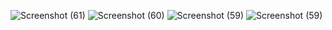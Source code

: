 ![Screenshot (61)](https://github.com/tanavishali/guess-my-number-project-in-javascript/assets/110098816/04378129-fedf-4054-ba8c-7d6df27ff95e)
![Screenshot (60)](https://github.com/tanavishali/guess-my-number-project-in-javascript/assets/110098816/6ae4b08c-4b2b-4f31-aacd-61000945c345)
![Screenshot (59)](https://github.com/tanavishali/guess-my-number-project-in-javascript/assets/110098816/e3f0d4e0-80df-47b0-ab66-a7bca47ae959)
![Screenshot (59)](https://github.com/tanavishali/guess-my-number-project-in-javascript/assets/110098816/1c64b557-1548-48b7-90b0-74758369b2bd)
